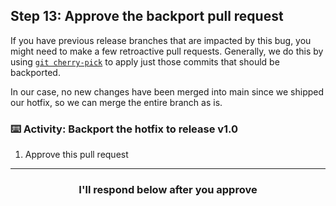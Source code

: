 ## Step 13: Approve the backport pull request

If you have previous release branches that are impacted by this bug, you might need to make a few retroactive pull requests. Generally, we do this by using [`git cherry-pick`](https://git-scm.com/docs/git-cherry-pick) to apply just those commits that should be backported.

In our case, no new changes have been merged into main since we shipped our hotfix, so we can merge the entire branch as is. 

### :keyboard: Activity: Backport the hotfix to release v1.0

1. Approve this pull request

<hr>
<h3 align="center">I'll respond below after you approve</h3>